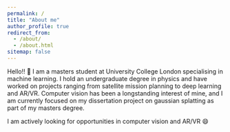 ```yaml
---
permalink: /
title: "About me"
author_profile: true
redirect_from: 
  - /about/
  - /about.html
sitemap: false
---
```


Hello!! &#x1F44B; I am a masters student at University College London specialising in machine learning. I hold an undergraduate degree in physics and have worked on projects ranging from satellite mission planning to deep learning and AR/VR. Computer vision has been a longstanding interest of mine, and I am currently focused on my dissertation project on gaussian splatting as part of my masters degree.	

I am actively looking for opportunities in computer vision and AR/VR &#128516;



<!-- Site-wide configuration
------
The 

Create content & metadata
------
For 

**Markdown generator**

I have

How to edit your site's GitHub repository
------
Many 

For more info
------
More info  -->
